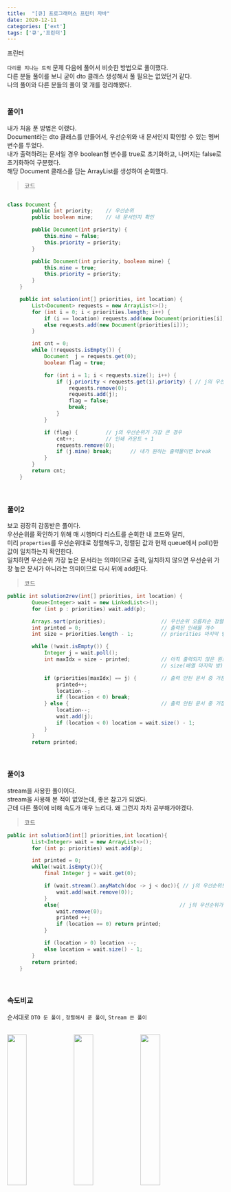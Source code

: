 ```yaml
---
title:  "[큐] 프로그래머스 프린터 자바"
date: 2020-12-11
categories: ['ext']
tags: ['큐','프린터']
---
```


프린터 
<br>

`다리를 지나는 트럭` 문제 다음에 풀어서 비슷한 방법으로 풀이했다.<br>
다른 분들 풀이를 보니 굳이 dto 클래스 생성해서 풀 필요는 없었던거 같다.<br>
나의 풀이와 다른 분들의 풀이 몇 개를 정리해봤다.<br>
<br>



### 풀이1

내가 처음 푼 방법은 이랬다.<br>
Document라는 dto 클래스를 만들어서, 우선순위와 내 문서인지 확인할 수 있는 멤버변수를 두었다. <br>
내가 출력하려는 문서일 경우 boolean형 변수를 true로 초기화하고, 나머지는 false로 초기화하여 구분했다.<br>
해당 Document 클래스를 담는 ArrayList를 생성하여 순회했다.<br>

> 코드

```java

class Document {
        public int priority;	// 우선순위
        public boolean mine;	// 내 문서인지 확인

        public Document(int priority) {
            this.mine = false;
            this.priority = priority;
        }

        public Document(int priority, boolean mine) {
            this.mine = true;
            this.priority = priority;
        }
    }

    public int solution(int[] priorities, int location) {
        List<Document> requests = new ArrayList<>();
        for (int i = 0; i < priorities.length; i++) {
            if (i == location) requests.add(new Document(priorities[i], true));
            else requests.add(new Document(priorities[i]));
        }

        int cnt = 0;
        while (!requests.isEmpty()) {
            Document  j = requests.get(0);
            boolean flag = true;

            for (int i = 1; i < requests.size(); i++) {
                if (j.priority < requests.get(i).priority) { // j의 우선순위보다 더 큰 값이 존재할 경우
                    requests.remove(0);
                    requests.add(j);
                    flag = false;
                    break;
                }
            }

            if (flag) {			// j의 우선순위가 가장 큰 경우
                cnt++;			// 인쇄 카운트 + 1
                requests.remove(0);
                if (j.mine) break;		// 내가 원하는 출력물이면 break
            }
        }
        return cnt;
    }
```
<br>


### 풀이2

보고 굉장히 감동받은 풀이다. <br>
우선순위를 확인하기 위해 매 시행마다 리스트를 순회한 내 코드와 달리,<br>
미리 `properties`를 우선순위대로 정렬해두고, 정렬된 값과 현재 queue에서 poll()한 값이 일치하는지 확인한다.<br>
일치하면 우선순위 가장 높은 문서라는 의미이므로 출력, 일치하지 않으면 우선순위 가장 높은 문서가 아니라는 의미이므로 다시 뒤에 add한다.<br>

> 코드<br>

```java
public int solution2rev(int[] priorities, int location) {
        Queue<Integer> wait = new LinkedList<>();
        for (int p : priorities) wait.add(p);

        Arrays.sort(priorities);                  // 우선순위 오름차순 정렬
        int printed = 0;                          // 출력된 인쇄물 개수
        int size = priorities.length - 1;         // priorities 마지막 방 인덱스

        while (!wait.isEmpty()) {
            Integer j = wait.poll();
            int maxIdx = size - printed;          // 아직 출력되지 않은 원소 중 가장 큰 우선순위 가진 방 인덱스
                                                  // size(배열 마지막 방) - printed(출력된 개수) => 출력된 문서 제외하고, 가장 큰 우선순위가 있는 방

            if (priorities[maxIdx] == j) {        // 출력 안된 문서 중 가장 큰 값이 j인 경우
                printed++;                        
                location--;
                if (location < 0) break;
            } else {                              // 출력 안된 문서 중 가장 큰 값이 j가 아닌 경우
                location--;
                wait.add(j);
                if (location < 0) location = wait.size() - 1;
            }
        }
        return printed;
```
<br>

### 풀이3

stream을 사용한 풀이이다.<br>
stream을 사용해 본 적이 없었는데, 좋은 참고가 되었다.<br>
근데 다른 풀이에 비해 속도가 매우 느리다. 왜 그런지 차차 공부해가야겠다.<br>
 
> 코드<br>

```java
public int solution3(int[] priorities,int location){
        List<Integer> wait = new ArrayList<>();
        for (int p: priorities) wait.add(p);

        int printed = 0;
        while(!wait.isEmpty()){
            final Integer j = wait.get(0);

            if (wait.stream().anyMatch(doc -> j < doc)){ // j의 우선순위보다 더 큰 요소가 존재하는 경우
                wait.add(wait.remove(0));
            }
            else{                                       // j의 우선순위가 가장 큰 경우
                wait.remove(0);
                printed ++;
                if (location == 0) return printed;
            }

            if (location > 0) location --;
            else location = wait.size() - 1;
        }
        return printed;
    }

```
<br>

### 속도비교

순서대로 `DTO 둔 풀이` , `정렬해서 푼 풀이`, `Stream 쓴 풀이`<br>
<br>

<img src="https://user-images.githubusercontent.com/62331803/101978605-8d1bbc00-3c99-11eb-8c28-69239c630137.png" width="30%">
<img src="https://user-images.githubusercontent.com/62331803/101978560-31e9c980-3c99-11eb-8557-bcca833d88cd.png" width="30%">
<img src="https://user-images.githubusercontent.com/62331803/101978848-678fb200-3c9b-11eb-9bf7-8c0092e10caa.png" width="30%">

<br>
<br><br>